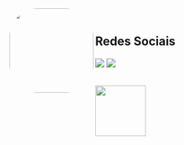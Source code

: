 <img align="left" alt="" height="150" style="border-radius:50px;" src="https://i2.wp.com/allhtaccess.info/wp-content/uploads/2018/03/programming.gif?fit=1281%2C716&ssl=1.gif">
<br>

## Redes Sociais

<a href="https://www.instagram.com/blicboy_/" target="_blank"><img src="https://img.shields.io/badge/Instagram-E4405F?style=for-the-badge&logo=instagram&logoColor=white" target="_blank"></a> <a href="https://www.linkedin.com/in/gon%C3%A7alo-oliveira-dev/" target="_blank"><img src="https://img.shields.io/badge/LinkedIn-0077B5?style=for-the-badge&logo=linkedin&logoColor=white" target="_blank"></a>

##

<a href="https://github.com/BlicBoy">
<img height="90em" src="https://github-readme-stats.vercel.app/api/top-langs/?username=BlicBoy&layout=compact&langs_count=7&theme=dark"/>
